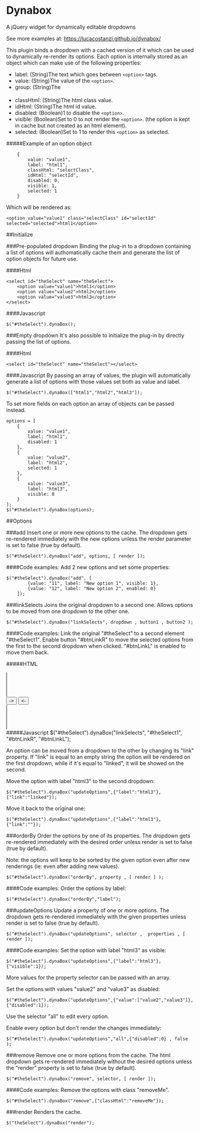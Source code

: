 # Dynabox
A jQuery widget for dynamically editable dropdowns

See more examples at: https://lucacostanzi.github.io/dynabox/

This plugin binds a dropdown with a cached version of it which can be used to dynamically re-render its options.
Each option is internally stored as an object which can make use of the following properties:

*   label: (String)The text which goes between `<option>` tags.
*   value: (String)The value of the `<option>`.
*   group: (String)The <optgroup> where this option should be added.
*   classHtml: (String)The html class value.
*   idHtml: (String)The html id value.
*   disabled: (Boolean)1 to disable the `<option>`.
*   visible: (Boolean)Set to 0 to not render the `<option>`. (the option is kept in cache but not created as an html element).
*   selected: (Boolean)Set to 1 to render this `<option>` as selected.

#####Example of an option object

        {
            value: "value1",
            label: "html1",
            classHtml: "selectClass",
            idHtml: "selectId",
            disabled: 0,
            visible: 1,
            selected: 1
        }
        
Which will be rendered as:

	<option value="value1" class="selectClass" id="selectId" selected="selected">html1</option>

##Initialize

###Pre-populated dropdown
Binding the plug-in to a dropdown containing a list of options will authomatically cache them and generate the list of option objects for future use.

####Html

    <select id="theSelect" name="theSelect">
        <option value="value1">html1</option>
        <option value="value2">html2</option>
        <option value="value3">html3</option>
    </select>

####Javascript

    $("#theSelect").dynaBox();
    
    
###Empty dropdown
It's also possible to initialize the plug-in by directly passing the list of options.

####Html

    <select id="theSelect" name="theSelect"></select>


####Javascript
By passing an array of values, the plugin will automatically generate a list of options with those values set both as value and label.

    $("#theSelect").dynaBox(["html1","html2","html3"]);
    
To set more fields on each option an array of objects can be passed instead.

    options = [
        {
            value: "value1",
            label: "html1",
            disabled: 1
        },
        {
            value: "value2",
            label: "html2",
            selected: 1
        },
        {
            value: "value3",
            label: "html3",
            visible: 0
        }
    ];
    $("#theSelect").dynaBox(options);


##Options

###add
Insert one or more new options to the cache. The dropdown gets re-rendered immediately with the new options unless the render parameter is set to false (true by default).

	$("#theSelect").dynaBox("add", options, [ render ]);
	
####Code examples:
Add 2 new options and set some properties:

	$("#theSelect").dynaBox("add", [
			{value: "11", label: "New option 1", visible: 1},
			{value: "12", label: "New option 2", enabled: 0}
		]);

###linkSelects
Joins the original dropdown to a second one. Allows options to be moved from one dropdown to the other one.

	$("#theSelect").dynaBox("linkSelects", dropdown , button1 , button2 );
	
####Code examples:
Link the original "#theSelect" to a second element "#theSelect1". Enable button "#btnLinkR" to move the selected options from the first to the second dropdown when clicked. "#btnLinkL" is enabled to move them back.

#####HTML
	<div id="div1">
	    <select id="theSelect" multiple="multiple"></select>
	</div>
	<div id="div2">
	    <input id="btnLinkR" type="button" value="->">
	    <input id="btnLinkL" type="button" value="<-">
	</div>
	<div id="div3">
	    <select id="theSelect1" multiple="multiple"></select>
	</div>
#####Javascript
	$("#theSelect").dynaBox("linkSelects", "#theSelect1", "#btnLinkR", "#btnLinkL");
	
	
An option can be moved from a dropdown to the other by changing its "link" property. If "link" is equal to an empty string the option will be rendered on the first dropdown, while if it's equal to "linked", it will be showed on the second.

Move the option with label "html3" to the second dropdown:

	$("#theSelect").dynaBox("updateOptions",{"label":"html3"},{"link":"linked"});
	
Move it back to the original one:

	$("#theSelect").dynaBox("updateOptions",{"label":"html3"},{"link":""});


###orderBy
Order the options by one of its properties. The dropdown gets re-rendered immediately with the desired order unless render is set to false (true by default).

Note: the options will keep to be sorted by the given option even after new renderings (ie: even after adding new values).

	$("#theSelect").dynaBox("orderBy", property , [ render ] );

####Code examples:
Order the options by label:

	$("#theSelect").dynaBox("orderBy","label");


###updateOptions
Update a property of one or more options. The dropdown gets re-rendered immediately with the given properties unless render is set to false (true by default).

	$("#theSelect").dynaBox("updateOptions", selector ,  properties , [ render ]);

####Code examples:
Set the option with label "html3" as visible:

	$("#theSelect").dynaBox("updateOptions",{"label":"html3"},{"visible":1});
	
More values for the property selector can be passed with an array.

Set the options with values "value2" and "value3" as disabled:

	$("#theSelect").dynaBox("updateOptions",{"value":["value2","value3"]},{"disabled":1});
	
Use the selector "all" to edit every option.

Enable every option but don't render the changes immediately:

	$("#theSelect").dynaBox("updateOptions","all",{"disabled":0} , false );

###remove
Remove one or more options from the cache. The html dropdown gets re-rendered immediately without the desired options unless the "render" property is set to false (true by default).

	$("#theSelect").dynaBox("remove", selector, [ render ]);
	
####Code examples:
Remove the options with class "removeMe".

	$("#theSelect").dynaBox("remove",{"classHtml":"removeMe"});
	
###render
Renders the cache.

	$("theSelect").dynaBox("render");
